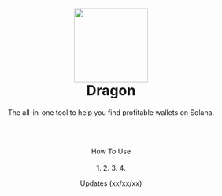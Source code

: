 <h1 align="center">
	<img src="https://i.imgur.com/Ok56fSu.png" width="150px"><br>
    Dragon
</h1>
<p align="center">
	The all-in-one tool to help you find profitable wallets on Solana.
</p>

<br><br>
<p align="center">
How To Use<br><br>
1.
2.
3.
4.


<p align="center">
Updates (xx/xx/xx)<br><br>
</p>
